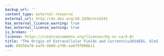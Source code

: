 ```yaml
---
backup_url: ''
content_type: external-resource
external_url: http://dx.doi.org/10.1038/nrn3241
has_external_licence_warning: true
has_external_license_warning: true
is_broken: ''
license: https://creativecommons.org/licenses/by-nc-sa/4.0/
title: "The Origin of Extracellular Fields and Currents\u2014EEG, ECoG, LFP and Spikes"
uid: 69258a70-eaf6-4600-a70b-ea6f9f000b11
---
```

